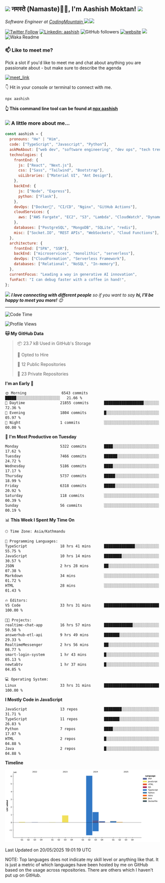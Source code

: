 <h2><img src="https://emojis.slackmojis.com/emojis/images/1531849430/4246/blob-sunglasses.gif?1531849430" width="30"/> नमस्ते (Namaste)🙏🏻, I'm Aashish Moktan! <img src="https://media.giphy.com/media/12oufCB0MyZ1Go/giphy.gif" width="50"></h2>
<img align='right' src="https://i.giphy.com/fmkYSBlJt3XjNF6p9c.webp" width="230">
<p><em>Software Engineer at <a href="https://codingmountain.com">CodingMountain
</a><img src="https://media.giphy.com/media/WUlplcMpOCEmTGBtBW/giphy.gif" width="30">
</em></p>

[![Twitter Follow](https://img.shields.io/twitter/follow/misteranmol?label=AashishMoktan9)](https://x.com/AashishMoktan9)
[![Linkedin: aashish](https://img.shields.io/badge/-aashish-blue?style=flat-square&logo=Linkedin&logoColor=white&link=https://www.linkedin.com/in/anmol-p-singh/)](https://www.linkedin.com/in/aashish-moktan-b65784171/)
![GitHub followers](https://img.shields.io/github/followers/aashish-moktan?label=Follow&style=social)
[![website](https://img.shields.io/badge/Website-46a2f1.svg?&style=flat-square&logo=Google-Chrome&logoColor=white&link=https://aashishmoktan.com.np/)](https://aashishmoktan.com.np/)
![](https://visitor-badge.glitch.me/badge?page_id=anmol098.anmol098)
![Waka Readme](https://github.com/anmol098/anmol098/workflows/Waka%20Readme/badge.svg)

<!-- <a href="https://trendshift.io/developers/2235" target="_blank"><img src="https://trendshift.io/api/badge/developers/2235" alt="anmol098 | Trendshift" style="width: 250px; height: 55px;" width="250" height="55"/></a> -->

### 📫 Like to meet me?

Pick a slot if you'd like to meet me and chat about anything you are passionate about - but make sure to describe the agenda

<a href="https://calendly.com/anmol098/30min" target="_blank"><img width="498" alt="meet_link" src="https://user-images.githubusercontent.com/15426564/144297439-f530f383-e73e-41e0-9914-a9b7d3f432e5.png"></a>

👇 Hit in your console or terminal to connect with me.

```bash
npx aashish
```

**👆 This command line tool can be found at [npx aashish](https://github.com/aashish-moktan/npx_card)**

### <img src="https://media.giphy.com/media/VgCDAzcKvsR6OM0uWg/giphy.gif" width="50"> A little more about me...

```javascript
const aashish = {
  pronouns: "He" | "Him",
  code: ["TypeScript", "Javascript", "Python"],
  askMeAbout: ["web dev", "software engineering", "dev ops", "tech trends"],
  technologies: {
    frontEnd: {
      js: ["React", "Next.js"],
      css: ["Sass", "Tailwind", "Bootstrap"],
      uiLibraries: ["Material UI", "Ant Design"],
    },
    backEnd: {
      js: ["Node", "Express"],
      python: ["Flask"],
    },
    devOps: ["Docker🐳", "CI/CD", "Nginx", "GitHub Actions"],
    cloudServices: {
      aws: ["AWS Fargate", "EC2", "S3", "Lambda", "CloudWatch", "DynamoDB"],
    },
    databases: ["PostgreSQL", "MongoDB", "SQLite", "redis"],
    misc: ["Socket.IO", "REST APIs", "WebSockets", "Cloud Functions"],
  },
  architecture: {
    frontEnd: ["SPA", "SSR"],
    backEnd: ["microservices", "monolithic", "serverless"],
    devOps: ["CloudFormation", "Serverless Framework"],
    databases: ["Relational", "NoSQL", "In-memory"],
  },
  currentFocus: "Leading a way in generative AI innovation",
  funFact: "I can debug faster with a coffee in hand!",
};
```

<img src="https://media.giphy.com/media/LnQjpWaON8nhr21vNW/giphy.gif" width="60"> <em><b>I love connecting with different people</b> so if you want to say <b>hi, I'll be happy to meet you more!</b> 😊</em>

---

<!--START_SECTION:waka-->
![Code Time](http://img.shields.io/badge/Code%20Time-41%20hrs%2027%20mins-blue)

![Profile Views](http://img.shields.io/badge/Profile%20Views-86-blue)

**🐱 My GitHub Data** 

> 📦 23.7 kB Used in GitHub's Storage 
 > 
> 💼 Opted to Hire
 > 
> 📜 12 Public Repositories 
 > 
> 🔑 23 Private Repositories 
 > 
**I'm an Early 🐤** 

```text
🌞 Morning                6543 commits        █████░░░░░░░░░░░░░░░░░░░░   21.66 % 
🌆 Daytime                21855 commits       ██████████████████░░░░░░░   72.36 % 
🌃 Evening                1804 commits        █░░░░░░░░░░░░░░░░░░░░░░░░   05.97 % 
🌙 Night                  1 commits           ░░░░░░░░░░░░░░░░░░░░░░░░░   00.00 % 
```
📅 **I'm Most Productive on Tuesday** 

```text
Monday                   5322 commits        ████░░░░░░░░░░░░░░░░░░░░░   17.62 % 
Tuesday                  7466 commits        ██████░░░░░░░░░░░░░░░░░░░   24.72 % 
Wednesday                5186 commits        ████░░░░░░░░░░░░░░░░░░░░░   17.17 % 
Thursday                 5737 commits        █████░░░░░░░░░░░░░░░░░░░░   18.99 % 
Friday                   6318 commits        █████░░░░░░░░░░░░░░░░░░░░   20.92 % 
Saturday                 118 commits         ░░░░░░░░░░░░░░░░░░░░░░░░░   00.39 % 
Sunday                   56 commits          ░░░░░░░░░░░░░░░░░░░░░░░░░   00.19 % 
```


📊 **This Week I Spent My Time On** 

```text
🕑︎ Time Zone: Asia/Kathmandu

💬 Programming Languages: 
TypeScript               18 hrs 41 mins      ██████████████░░░░░░░░░░░   55.75 % 
JavaScript               10 hrs 14 mins      ████████░░░░░░░░░░░░░░░░░   30.57 % 
JSON                     2 hrs 28 mins       ██░░░░░░░░░░░░░░░░░░░░░░░   07.38 % 
Markdown                 34 mins             ░░░░░░░░░░░░░░░░░░░░░░░░░   01.72 % 
HTML                     28 mins             ░░░░░░░░░░░░░░░░░░░░░░░░░   01.43 % 

🔥 Editors: 
VS Code                  33 hrs 31 mins      █████████████████████████   100.00 % 

🐱‍💻 Projects: 
realtime-chat-app        16 hrs 57 mins      █████████████░░░░░░░░░░░░   50.58 % 
answerhub-etl-api        9 hrs 49 mins       ███████░░░░░░░░░░░░░░░░░░   29.33 % 
RealtimeMessenger        2 hrs 56 mins       ██░░░░░░░░░░░░░░░░░░░░░░░   08.77 % 
smart-login-system       1 hr 43 mins        █░░░░░░░░░░░░░░░░░░░░░░░░   05.13 % 
newtabtv                 1 hr 37 mins        █░░░░░░░░░░░░░░░░░░░░░░░░   04.85 % 

💻 Operating System: 
Linux                    33 hrs 31 mins      █████████████████████████   100.00 % 
```

**I Mostly Code in JavaScript** 

```text
JavaScript               13 repos            ████████░░░░░░░░░░░░░░░░░   31.71 % 
TypeScript               11 repos            ███████░░░░░░░░░░░░░░░░░░   26.83 % 
Python                   7 repos             ████░░░░░░░░░░░░░░░░░░░░░   17.07 % 
HTML                     2 repos             █░░░░░░░░░░░░░░░░░░░░░░░░   04.88 % 
Java                     2 repos             █░░░░░░░░░░░░░░░░░░░░░░░░   04.88 % 
```



**Timeline**

![Lines of Code chart](https://raw.githubusercontent.com/aashish-moktan/aashish-moktan/main/assets/bar_graph.png)


 Last Updated on 20/05/2025 19:01:19 UTC
<!--END_SECTION:waka-->

NOTE: Top languages does not indicate my skill level or anything like that. It is just a metric of which languages have been hosted by me on GitHub based on the usage across repositories. There are others which I haven't put up on GitHub.
